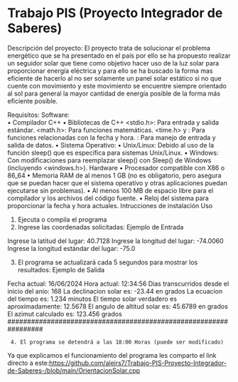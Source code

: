 # Trabajo PIS (Proyecto Integrador de Saberes)
Descripción del proyecto:
El proyecto trata de solucionar el problema energético que se ha presentado en el país por ello se ha propuesto realizar un seguidor solar que tiene como objetivo hacer uso de la luz solar para proporcionar energía eléctrica y para ello se ha buscado la forma mas eficiente de hacerlo al no ser solamente un panel solar estático si no que cuente con movimiento y este movimiento se encuentre siempre orientado al sol para general la mayor cantidad de energía posible de la forma más eficiente posible.

 Requisitos:
Software:  
•	Compilador C++
•	Bibliotecas de C++
<stdio.h>: Para entrada y salida estándar.
<math.h>: Para funciones matemáticas.
<time.h> y <ctime>: Para funciones relacionadas con la fecha y hora.
<iostream>: Para manejo de entrada y salida de datos.
•	Sistema Operativo:
•	Unix/Linux: Debido al uso de la función sleep() que es específica para sistemas Unix/Linux.
•	Windows: Con modificaciones para reemplazar sleep() con Sleep() de Windows (incluyendo <windows.h>).
Hardware 
•	Procesador compatible con X86 o 86_64
•	Memoria RAM de al menos 1 GB (no es obligatorio, pero asegura que se puedan hacer que el sistema operativo y otras aplicaciones puedan ejecutarse sin problemas).
•	Al menos 100 MB de espacio libre para el compilador y los archivos del código fuente.
•	Reloj del sistema para proporcionar la fecha y hora actuales.
Intrucciones de instalación 
Uso 
1.	Ejecuta o compila el programa
2.	Ingrese las coordenadas solicitadas:
Ejemplo de Entrada

Ingrese la latitud del lugar:
40.7128
Ingrese la longitud del lugar:
-74.0060
Ingrese la longitud estándar del lugar:
-75.0

   3.	El programa se actualizará cada 5 segundos para mostrar los resultados:
Ejemplo de Salida

Fecha actual: 16/06/2024 
Hora actual: 12:34:56 
Dias transcurridos desde el inicio del anio: 168 
La declinacion solar es: -23.44 en grados 
La ecuacion del tiempo es: 1.234 minutos 
El tiempo solar verdadero es aproximadamente: 12.5678 
El angulo de altitud solar es: 45.6789 en grados 
El azimut calculado es: 123.456 grados #################################################################

     4.	El programa se detendrá a las 18:00 Horas (puede ser modificado)
 Ya que explicamos el funcionamiento del programa les comparto el link directo a este:https://github.com/alejrs7/Trabajo-PIS-Proyecto-Integrador-de-Saberes-/blob/main/OrientacionSolar.cpp
 

